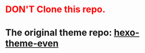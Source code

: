 # <font color="red">DON'T Clone this repo.</font>

# The original theme repo: [hexo-theme-even](https://github.com/ahonn/hexo-theme-even)